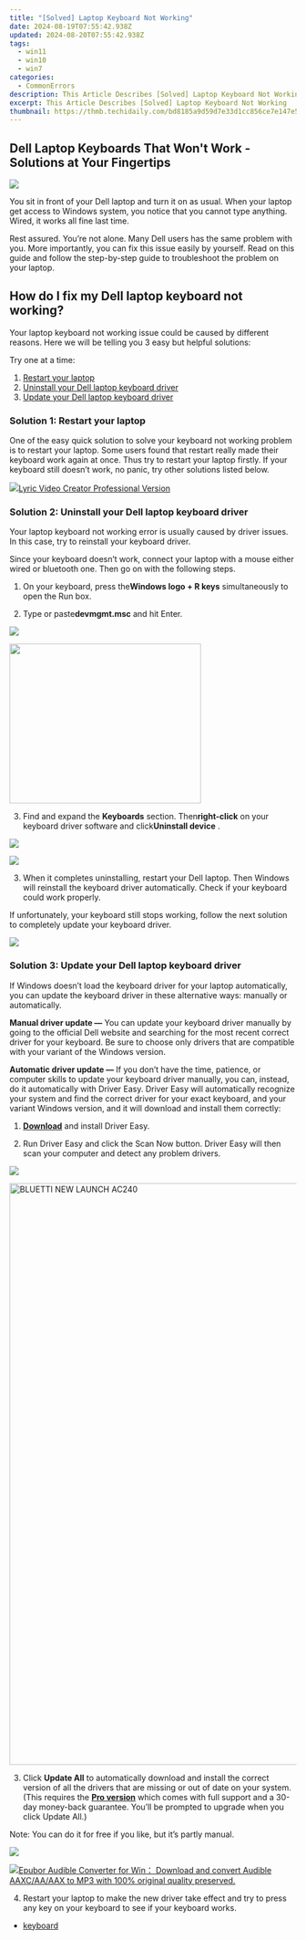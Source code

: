 ```yaml
---
title: "[Solved] Laptop Keyboard Not Working"
date: 2024-08-19T07:55:42.938Z
updated: 2024-08-20T07:55:42.938Z
tags:
  - win11
  - win10
  - win7
categories:
  - CommonErrors
description: This Article Describes [Solved] Laptop Keyboard Not Working
excerpt: This Article Describes [Solved] Laptop Keyboard Not Working
thumbnail: https://thmb.techidaily.com/bd8185a9d59d7e33d1cc856ce7e147e5a0c37bc7679792239ca349164c0b304f.jpg
---
```


## Dell Laptop Keyboards That Won't Work - Solutions at Your Fingertips

![](https://images.drivereasy.com/wp-content/uploads/2018/02/img_5a7d5ef3a0758.jpg)

 You sit in front of your Dell laptop and turn it on as usual. When your laptop get access to Windows system, you notice that you cannot type anything. Wired, it works all fine last time.

 Rest assured. You’re not alone. Many Dell users has the same problem with you. More importantly, you can fix this issue easily by yourself. Read on this guide and follow the step-by-step guide to troubleshoot the problem on your laptop.

## How do I fix my Dell laptop keyboard not working?

 Your laptop keyboard not working issue could be caused by different reasons. Here we will be telling you 3 easy but helpful solutions:

Try one at a time:

1. [Restart your laptop](#solution1)
2. [Uninstall your Dell laptop keyboard driver](#solution2)
3. [Update your Dell laptop keyboard driver](#solution3)

### Solution 1: Restart your laptop

 One of the easy quick solution to solve your keyboard not working problem is to restart your laptop. Some users found that restart really made their keyboard work again at once. Thus try to restart your laptop firstly. If your keyboard still doesn’t work, no panic, try other solutions listed below.

<!-- affiliate ads begin -->
<a href="https://secure.2checkout.com/order/checkout.php?PRODS=11224199&QTY=1&AFFILIATE=108875&CART=1"><img src="https://secure.avangate.com/images/merchant/e09fdffe648a30658a9657bbed7b2388/products/copy_boxshot_lyricvideo.png" border="0">Lyric Video Creator Professional Version</a>
<!-- affiliate ads end -->
### Solution 2: Uninstall your Dell laptop keyboard driver

 Your laptop keyboard not working error is usually caused by driver issues. In this case, try to reinstall your keyboard driver.

 Since your keyboard doesn’t work, connect your laptop with a mouse either wired or bluetooth one. Then go on with the following steps.

 1) On your keyboard, press the**Windows logo + R keys** simultaneously to open the Run box.

 2) Type or paste**devmgmt.msc** and hit Enter.

![](https://www.drivereasy.com/wp-content/uploads/2015/11/run-devmgmt.msc_.jpg)

<!-- affiliate ads begin -->
<a href="https://getlyla.pxf.io/c/5597632/1455723/15391" target="_top" id="1455723"><img src="//a.impactradius-go.com/display-ad/15391-1455723" border="0" alt="" width="336" height="280"/></a><img height="0" width="0" src="https://imp.pxf.io/i/5597632/1455723/15391" style="position:absolute;visibility:hidden;" border="0" />
<!-- affiliate ads end -->
 3) Find and expand the **Keyboards** section. Then**right-click** on your keyboard driver software and click**Uninstall device** .

![](https://images.drivereasy.com/wp-content/uploads/2018/02/img_5a7abb9f41954.jpg)

<!-- affiliate ads begin -->
<a href="https://secure.2checkout.com/order/checkout.php?PRODS=4621764&QTY=1&AFFILIATE=108875&CART=1"><img src="https://www.x-mirage.com/x-mirage/img/page-home.jpg" border="0"></a>
<!-- affiliate ads end -->
 3) When it completes uninstalling, restart your Dell laptop. Then Windows will reinstall the keyboard driver automatically. Check if your keyboard could work properly.

 If unfortunately, your keyboard still stops working, follow the next solution to completely update your keyboard driver.

<!-- affiliate ads begin -->
<a href="https://secure.2checkout.com/order/checkout.php?PRODS=37100474&QTY=1&AFFILIATE=108875&CART=1"><img src="https://awario.com/images/pages/index/img-platform-ui-1280@1x.avif" border="0"></a>
<!-- affiliate ads end -->
### Solution 3: Update your Dell laptop keyboard driver

 If Windows doesn’t load the keyboard driver for your laptop automatically, you can update the keyboard driver in these alternative ways: manually or automatically.

**Manual driver update —**  You can update your keyboard driver manually by going to the official Dell website and searching for the most recent correct driver for your keyboard. Be sure to choose only drivers that are compatible with your variant of the Windows version.

**Automatic driver update —** If you don’t have the time, patience, or computer skills to update your keyboard driver manually, you can, instead, do it automatically with Driver Easy. Driver Easy will automatically recognize your system and find the correct driver for your exact keyboard, and your variant Windows version, and it will download and install them correctly:

 1) **[Download](https://tools.techidaily.com/drivereasy/download/)**   and install Driver Easy.

 2) Run Driver Easy and click the Scan Now button. Driver Easy will then scan your computer and detect any problem drivers.

![](https://images.drivereasy.com/wp-content/uploads/2018/02/img_5a7947e3a5464.jpg)

<!-- affiliate ads begin -->
<a href="https://bluetties.sjv.io/c/5597632/2039292/17094" target="_top" id="2039292"><img src="//a.impactradius-go.com/display-ad/17094-2039292" border="0" alt="BLUETTI NEW LAUNCH AC240" width="954" height="1020"/></a><img height="0" width="0" src="https://imp.pxf.io/i/5597632/2039292/17094" style="position:absolute;visibility:hidden;" border="0" />
<!-- affiliate ads end -->
 3) Click **Update All**   to automatically download and install the correct version of all the drivers that are missing or out of date on your system. (This requires the **[Pro version](https://tools.techidaily.com/drivereasy/download/)**  which comes with full support and a 30-day money-back guarantee. You’ll be prompted to upgrade when you click Update All.)

Note: You can do it for free if you like, but it’s partly manual.

![](https://images.drivereasy.com/wp-content/uploads/2018/02/img_5a7ac5f50c04a.jpg)

<!-- affiliate ads begin -->
<a href="https://secure.2checkout.com/order/checkout.php?PRODS=4708689&QTY=1&AFFILIATE=108875&CART=1"><img src="https://www.epubor.com/images/uppic/audible-converter-interface.png" border="0">Epubor Audible Converter for Win： Download and convert Audible AAXC/AA/AAX to MP3 with 100% original quality preserved.</a>
<!-- affiliate ads end -->
 4) Restart your laptop to make the new driver take effect and try to press any key on your keyboard to see if your keyboard works.

* [keyboard](https://bellelily.pxf.io/m5azgm)

<ins class="adsbygoogle"
     style="display:block"
     data-ad-format="autorelaxed"
     data-ad-client="ca-pub-7571918770474297"
     data-ad-slot="1223367746"></ins>



<ins class="adsbygoogle"
     style="display:block"
     data-ad-client="ca-pub-7571918770474297"
     data-ad-slot="8358498916"
     data-ad-format="auto"
     data-full-width-responsive="true"></ins>


